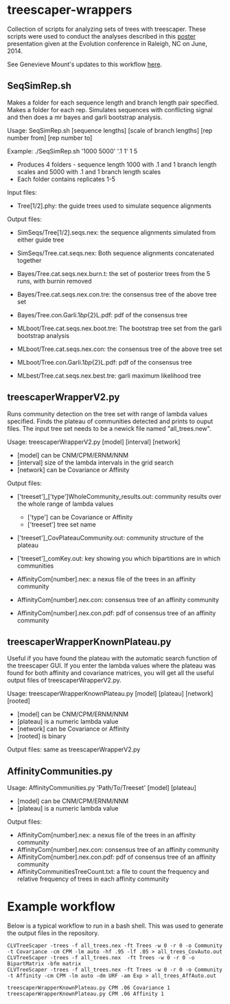 # treescaper-wrappers

Collection of scripts for analyzing sets of trees with treescaper.  These scripts were used to conduct the analyses described in this [poster](https://www.math.fsu.edu/~whuang2/pdf/JRAposterEvolution2014Final.pdf) presentation given at the Evolution conference in Raleigh, NC on June, 2014. 

See Genevieve Mount's updates to this workflow [here](https://github.com/jrash/TreeScaper_wrappers_2017).

## SeqSimRep.sh

Makes a folder for each sequence length and branch length pair specified.  Makes a folder for each rep.  Simulates sequences with conflicting signal and then does a mr bayes and garli bootstrap analysis.

Usage: SeqSimRep.sh [sequence lengths] [scale of branch lengths] [rep number from] [rep number to]

Example: ./SeqSimRep.sh '1000 5000' '.1 1' 1 5
 * Produces 4 folders - sequence length 1000 with .1 and 1 branch length scales and 5000 with .1 and 1 branch length scales
 * Each folder contains replicates 1-5

Input files:
 * Tree[1/2].phy: the guide trees used to simulate sequence alignments
 
Output files:
 * SimSeqs/Tree[1/2].seqs.nex: the sequence alignments simulated from either guide tree
 * SimSeqs/Tree.cat.seqs.nex: Both sequence alignments concatenated together

 * Bayes/Tree.cat.seqs.nex.burn.t: the set of posterior trees from the 5 runs, with burnin removed
 * Bayes/Tree.cat.seqs.nex.con.tre: the consensus tree of the above tree set
 * Bayes/Tree.con.Garli.${1}bp${2}L.pdf: pdf of the consensus tree

 * MLboot/Tree.cat.seqs.nex.boot.tre:  The bootstrap tree set from the garli bootstrap analysis
 * MLboot/Tree.cat.seqs.nex.con: the consensus tree of the above tree set
 * MLboot/Tree.con.Garli.${1}bp${2}L.pdf: pdf of the consensus tree

 * MLbest/Tree.cat.seqs.nex.best.tre: garli maximum likelihood tree

## treescaperWrapperV2.py

Runs community detection on the tree set with range of lambda values specified. Finds the plateau of communities detected and prints to ouput files. The input tree set needs to be a newick file named "all_trees.new".

Usage: treescaperWrapperV2.py [model] [interval] [network]
 * [model] can be CNM/CPM/ERNM/NNM
 * [interval] size of the lambda intervals in the grid search
 * [network] can be Covariance or Affinity

Output files:

 * ['treeset']_['type']WholeCommunity_results.out: community results over the whole range of lambda values
  
   * ['type'] can be Covariance or Affinity
   * ['treeset'] tree set name
  
 * ['treeset']_CovPlateauCommunity.out: community structure of the plateau
 * ['treeset']_comKey.out: key showing you which bipartitions are in which communities
 * AffinityCom[number].nex: a nexus file of the trees in an affinity community
 * AffinityCom[number].nex.con: consensus tree of an affinity community
 * AffinityCom[number].nex.con.pdf: pdf of consensus tree of an affinity community


## treescaperWrapperKnownPlateau.py

Useful if you have found the plateau with the automatic search function of the treescaper GUI.  If you enter the lambda values where the plateau was found for both affinity and covariance matrices, you will get all the useful output files of treescaperWrapperV2.py.

Usage: treescaperWrapperKnownPlateau.py [model] [plateau] [network] [rooted]
 * [model] can be CNM/CPM/ERNM/NNM
 * [plateau] is a numeric lambda value
 * [network] can be Covariance or Affinity
 * [rooted] is binary

Output files: same as treescaperWrapperV2.py

## AffinityCommunities.py 

Usage: AffinityCommunities.py 'Path/To/Treeset' [model] [plateau]
 * [model] can be CNM/CPM/ERNM/NNM
 * [plateau] is a numeric lambda value

Output files:

* AffinityCom[number].nex: a nexus file of the trees in an affinity community
* AffinityCom[number].nex.con: consensus tree of an affinity community
* AffinityCom[number].nex.con.pdf: pdf of consensus tree of an affinity community
* AffinityCommunitiesTreeCount.txt: a file to count the frequency and relative frequency of trees in each affinity community

# Example workflow

Below is a typical workflow to run in a bash shell. This was used to generate the output files in the repository.

```
CLVTreeScaper -trees -f all_trees.nex -ft Trees -w 0 -r 0 -o Community -t Covariance -cm CPM -lm auto -hf .95 -lf .05 > all_trees_CovAuto.out
CLVTreeScaper -trees -f all_trees.nex  -ft Trees -w 0 -r 0 -o BipartMatrix -bfm matrix 
CLVTreeScaper -trees -f all_trees.nex -ft Trees -w 0 -r 0 -o Community -t Affinity -cm CPM -lm auto -dm URF -am Exp > all_trees_AffAuto.out

treescaperWrapperKnownPlateau.py CPM .06 Covariance 1
treescaperWrapperKnownPlateau.py CPM .06 Affinity 1
```

